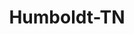 ---
title: Humboldt-TN
slug: humboldt-tn
f_state:
- cms/state/tennessee.md
f_locations:
- cms/payday-loan/cash-express-llc-7450.md
- cms/payday-loan/cash-master-7898.md
- cms/payday-loan/cash-n-dash-7987.md
- cms/payday-loan/cashmaster-9441.md
- cms/payday-loan/cashmaster-9446.md
- cms/payday-loan/check-cash-depot-10147.md
- cms/payday-loan/check-cash-depot-10148.md
- cms/payday-loan/check-into-cash-12419.md
- cms/payday-loan/check-into-cash-12461.md
- cms/payday-loan/check-into-cash-of-tennesee-13607.md
- cms/payday-loan/deals-inc-15713.md
- cms/payday-loan/deals-inc-15715.md
- cms/payday-loan/speedee-cash-26663.md
- cms/payday-loan/speedee-cash-26671.md
- cms/payday-loan/title-cash-27786.md
updated-on: '2024-05-30T13:41:28.615Z'
created-on: '2024-05-30T13:41:28.615Z'
published-on: '2024-05-30T13:54:32.469Z'
f_city: Humboldt
layout: '[city].html'
tags: city
---